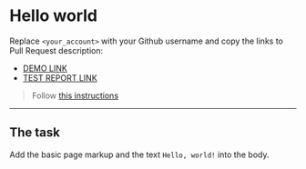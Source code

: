 # Hello world
Replace `<your_account>` with your Github username and copy the links to Pull Request description:
- [DEMO LINK](https://github.com/RVDotsenko.github.io/layout_hello-world/)
- [TEST REPORT LINK](https://github.com/RVDotsenko.github.io/layout_hello-world/report/html_report/)

> Follow [this instructions](https://mate-academy.github.io/layout_task-guideline/#how-to-solve-the-layout-tasks-on-github)
___

## The task 
Add the basic page markup and the text `Hello, world!` into the body.
